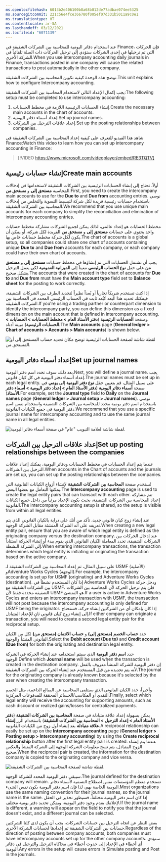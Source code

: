 ```yaml
---
ms.openlocfilehash: 6013b2e406100b8a68b012de77adbae074ee5325
ms.sourcegitcommit: 221c56e4fce366780f005ef07d331b5011a9c0e1
ms.translationtype: HT
ms.contentlocale: ar-SA
ms.lasthandoff: 03/12/2021
ms.locfileid: "6071139"
---
```

<span data-ttu-id="6b4e0-101">عند استخدام دفاتر اليومية للمحاسبة بين الشركات الشقيقة في Finance، فإن الحركات التي تم ترحيلها في إحدى الشركات ستؤدي إلى ترحيل الحركات ذات الصلة تلقائياً في الشركة الأخرى.</span><span class="sxs-lookup"><span data-stu-id="6b4e0-101">When you use intercompany accounting daily journals in Finance, transactions posted in one company will cause the related transactions to post automatically in the other company.</span></span> 

<span data-ttu-id="6b4e0-102">توضح هذه الوحدة كيفية تكوين المحاسبة بين الشركات الشقيقة.</span><span class="sxs-lookup"><span data-stu-id="6b4e0-102">This unit explains how to configure Intercompany accounting.</span></span>

<span data-ttu-id="6b4e0-103">يجب إكمال الإعداد التالي لاستخدام المحاسبة بين الشركات الشقيقة:</span><span class="sxs-lookup"><span data-stu-id="6b4e0-103">The following setup must be completed to use intercompany accounting:</span></span>

1.  <span data-ttu-id="6b4e0-104">إنشاء الحسابات الرئيسية اللازمة في مخطط الحسابات.</span><span class="sxs-lookup"><span data-stu-id="6b4e0-104">Create the necessary main accounts in the chart of accounts.</span></span>
2.  <span data-ttu-id="6b4e0-105">إعداد أسماء دفاتر اليومية.</span><span class="sxs-lookup"><span data-stu-id="6b4e0-105">Set up journal names.</span></span>
3.  <span data-ttu-id="6b4e0-106">إعداد علاقات الترحيل بين الشركات.</span><span class="sxs-lookup"><span data-stu-id="6b4e0-106">Set up the posting relationships between companies.</span></span>

<span data-ttu-id="6b4e0-107">شاهد هذا الفيديو للتعرف على كيفية إعداد المحاسبة بين الشركات الشقيقة في Finance:</span><span class="sxs-lookup"><span data-stu-id="6b4e0-107">Watch this video to learn how you can set up intercompany accounting in Finance:</span></span>

 > [!VIDEO https://www.microsoft.com/videoplayer/embed/RE3TQTV]


## <a name="create-main-accounts"></a><span data-ttu-id="6b4e0-108">إنشاء حسابات رئيسية</span><span class="sxs-lookup"><span data-stu-id="6b4e0-108">Create main accounts</span></span> 

<span data-ttu-id="6b4e0-109">أولاً، تحتاج إلى إنشاء الحسابات الرئيسية بين الشركات الشقيقة لاستخدامها في إدخالات المحاسبة **مستحق إلى** و **مستحق من**.</span><span class="sxs-lookup"><span data-stu-id="6b4e0-109">First, you need to create the intercompany main accounts to use for the **Due to** and **Due from** accounting entries.</span></span> <span data-ttu-id="6b4e0-110">نوصي باستخدام حسابات رئيسية فريدة لكل شركة لتبسيط التسوية والتخلص من إدخالات المحاسبة بين الشركات الشقيقة.</span><span class="sxs-lookup"><span data-stu-id="6b4e0-110">We recommend that you use unique main accounts for each company to simplify the reconciliation and elimination of intercompany accounting entries.</span></span> 

<span data-ttu-id="6b4e0-111">مخطط الحسابات هو إعداد عالمي، لذلك يمكن لجميع الشركات مشاركة مخطط حسابات واحد يحتوي على حسابات **مستحق إلى** و **مستحق من** الفريدة لكل شركة، أو يمكن أن يكون لكل شركة مخطط حسابات خاص بها.</span><span class="sxs-lookup"><span data-stu-id="6b4e0-111">The chart of accounts is a global setup, so all companies could share one chart of accounts containing unique **Due to** and **Due from** accounts for each company, or each company could have their own chart of accounts.</span></span> 

<span data-ttu-id="6b4e0-112">يجب أن تشتمل الحسابات التي تم إنشاؤها في مخطط حسابات **مستحق إلى** و **مستحق من** على حقل **نوع الحساب الرئيسي** معيناً إلى **الميزانية العمومية** لكي يعمل الترحيل بشكل صحيح.</span><span class="sxs-lookup"><span data-stu-id="6b4e0-112">The accounts that were created in the chart of accounts for **Due to** and **Due from** must have the **Main account type** field set to **Balance sheet** for the posting to work correctly.</span></span>

<span data-ttu-id="6b4e0-113">إذا كنت تستخدم شريكاً تجارياً أو بُعداً نظيراً لتحديد الطرف بين الشركات الشقيقة، فيمكنك تحديد هذا البعد كبُعد ثابت في الحساب الرئيسي المحدد في المحاسبة بين الشركات الشقيقة.</span><span class="sxs-lookup"><span data-stu-id="6b4e0-113">If you're using a trading partner or counterpart dimension to identify the intercompany party, you can define this dimension as a fixed dimension on the main account that is defined in intercompany accounting.</span></span> <span data-ttu-id="6b4e0-114">وصفحة **الحسابات الرئيسية** (**دفتر الأستاذ العام > مخطط الحسابات > الحسابات > الحسابات الرئيسية**) مبينة أدناه.</span><span class="sxs-lookup"><span data-stu-id="6b4e0-114">The **Main accounts** page (**General ledger > Chart of accounts > Accounts > Main accounts**) is shown below.</span></span>


![لقطة شاشة لصفحة الحسابات الرئيسية توضح مكان تحديد حساب المستحق إلى أو المستحق من.](../media/main-accounts.png)

## <a name="set-up-journal-names"></a><span data-ttu-id="6b4e0-116">إعداد أسماء دفاتر اليومية</span><span class="sxs-lookup"><span data-stu-id="6b4e0-116">Set up journal names</span></span> 

<span data-ttu-id="6b4e0-117">بعد ذلك، سوف تحدد اسم دفتر اليومية.</span><span class="sxs-lookup"><span data-stu-id="6b4e0-117">Next, you will define a journal name.</span></span> <span data-ttu-id="6b4e0-118">يجب إعداد أسماء دفتر اليومية في كل كيان قانوني.</span><span class="sxs-lookup"><span data-stu-id="6b4e0-118">The journal names must be set up in each legal entity.</span></span> <span data-ttu-id="6b4e0-119">على سبيل المثال، قم بتعيين حقل **نوع دفتر اليومية** إلى **يومي** في صفحة **أسماء دفاتر اليومية** (**دفتر الأستاذ العام > إعداد دفتر اليومية > أسماء دفتر الأستاذ**).</span><span class="sxs-lookup"><span data-stu-id="6b4e0-119">For example, set the **Journal type** field to **Daily** on the **Journal names** page (**General ledger > Journal setup > Journal names**).</span></span> <span data-ttu-id="6b4e0-120">نوصي باستخدام اسم دفتر يومية محدد للمحاسبة بين الشركات الشقيقة واستخدام نفس اسم دفتر اليومية في جميع الكيانات القانونية.</span><span class="sxs-lookup"><span data-stu-id="6b4e0-120">We recommend that you use a specific journal name for intercompany accounting and to use the same journal name in all legal entities.</span></span> 


![لقطة شاشة لعلامة التبويب "عام" في صفحة أسماء دفاتر اليومية.](../media/journal-name.png)

## <a name="set-up-posting-relationships-between-the-companies"></a><span data-ttu-id="6b4e0-122">إعداد علاقات الترحيل بين الشركات</span><span class="sxs-lookup"><span data-stu-id="6b4e0-122">Set up posting relationships between the companies</span></span> 

<span data-ttu-id="6b4e0-123">عندما يتم إعداد الحسابات في مخطط الحسابات ودفاتر اليومية، يمكنك إعداد علاقات الترحيل بين الشركات.</span><span class="sxs-lookup"><span data-stu-id="6b4e0-123">When accounts in the Chart of accounts and the journals are set up, you can set up the posting relationships between the companies.</span></span>

<span data-ttu-id="6b4e0-124">تُستخدم صفحة **المحاسبة بين الشركات الشقيقة** لإنشاء أزواج الكيانات القانونية التي يمكنها التعامل مع بعضها البعض.</span><span class="sxs-lookup"><span data-stu-id="6b4e0-124">The **Intercompany accounting** page is used to create the legal entity pairs that can transact with each other.</span></span> <span data-ttu-id="6b4e0-125">تتم مشاركة إعداد المحاسبة بين الشركات الشقيقة، بحيث يكون الإعداد مرئياً من داخل جميع الكيانات القانونية.</span><span class="sxs-lookup"><span data-stu-id="6b4e0-125">The Intercompany accounting setup is shared, so the setup is visible from within all legal entities.</span></span> 

<span data-ttu-id="6b4e0-126">عند إنشاء زوج كيان قانوني جديد، تأكد من أنك على دراية بالكيان القانوني الذي يتم تعريفه على أنه الشركة المنشئة مقابل الشركة الوجهة.</span><span class="sxs-lookup"><span data-stu-id="6b4e0-126">When creating a new legal entity pair, ensure that you are aware of which legal entity is defined as the originating company versus the destination company.</span></span> <span data-ttu-id="6b4e0-127">عند إدخال الحركات بين الشركات الشقيقة، تحدد المعاملة الكيان القانوني الذي يقوم ببدء أو إنشاء الحركة استناداً إلى الشركة النشطة.</span><span class="sxs-lookup"><span data-stu-id="6b4e0-127">When entering intercompany transactions, the transaction determines which legal entity is initiating or originating the transaction based on the active company.</span></span> 

<span data-ttu-id="6b4e0-128">على سبيل المثال، تم إعداد المحاسبة بين الشركات الشقيقة لـ USMF (الأصلية) وAdventure Works Cycles (الوجهة).</span><span class="sxs-lookup"><span data-stu-id="6b4e0-128">For example, the intercompany accounting is set up for USMF (originating) and Adventure Works Cycles (destination).</span></span> <span data-ttu-id="6b4e0-129">إذا كان المستخدم نشطاً في Adventure Works Cycles ودخل حركة بين الشركات الشقيقة مع USMF، فلن يتم ترحيل الحركة لأن المحاسبة بين الشركات الشقيقة محددة فقط لأن USMF هو المنشئ.</span><span class="sxs-lookup"><span data-stu-id="6b4e0-129">If a user is active in Adventure Works Cycles and enters an intercompany transaction with USMF, the transaction will not post because the intercompany accounting is only defined for USMF being the originator.</span></span> <span data-ttu-id="6b4e0-130">إذا كان بإمكان أي من الشركتين إنشاء حركة، فستحتاج إلى إنشاء زوج كيان قانوني ثانٍ للإعداد المتبادل.</span><span class="sxs-lookup"><span data-stu-id="6b4e0-130">If either company can originate a transaction, you will need to create a second legal entity pair for the reciprocal setup.</span></span>

<span data-ttu-id="6b4e0-131">حدد **حساب الخصم (مستحق إلى)** و **حساب الائتمان (مستحق من)** لكل من الكيان القانوني المنشأ والوجهة.</span><span class="sxs-lookup"><span data-stu-id="6b4e0-131">Select the **Debit account (Due to)** and **Credit account (Due from)** for both the originating and destination legal entity.</span></span> 

<span data-ttu-id="6b4e0-132">حدد **اسم دفتر اليومية** الذي سيتم استخدامه عند إنشاء الحركة في الشركة الوجهة.</span><span class="sxs-lookup"><span data-stu-id="6b4e0-132">Define which **Journal name** will be used when the transaction is created in the destination company.</span></span> <span data-ttu-id="6b4e0-133">إن دفتر اليومية للشركة المنشأ معروف بالفعل لأنه يتم تحديده من قبل المستخدم عند إنشاء الحركة بين الشركات الشقيقة.</span><span class="sxs-lookup"><span data-stu-id="6b4e0-133">The journal for the originating company is already known because it's selected by the user when creating the intercompany transaction.</span></span>

<span data-ttu-id="6b4e0-134">وأخيراً، حدد الكيان القانوني الذي سيتلقى المحاسبة عن المبالغ الداعمة، مثل الخصم النقدي أو المكاسب/الخسائر المحققة للمدفوعات المركزية.</span><span class="sxs-lookup"><span data-stu-id="6b4e0-134">Finally, select which legal entity will receive the accounting for supporting amounts, such as cash discount or realized gains/losses for centralized payments.</span></span>

<span data-ttu-id="6b4e0-135">يمكن بسهولة إعداد علاقة متبادلة في صفحة **المحاسبة بين الشركات الشقيقة** (**دفتر الأستاذ العام > إعداد الترحيل > المحاسبة بين الشركات الشقيقة**) باستخدام الزر **إنشاء علاقة متبادلة** بعد إنشاء أول زوج من الكيانات القانونية.</span><span class="sxs-lookup"><span data-stu-id="6b4e0-135">A reciprocal relationship can easily be set up on the **Intercompany accounting** page (**General ledger > Posting setup > Intercompany accounting**) by using the **Create reciprocal relationship** button after the first legal entity pair is created.</span></span> <span data-ttu-id="6b4e0-136">عندما يتم إنشاء الزوج المتبادل، يتم نسخ معلومات الشركة الوجهة إلى الشركة المنشأ والعكس صحيح.</span><span class="sxs-lookup"><span data-stu-id="6b4e0-136">When the reciprocal pair is created, the information for the destination company is copied to the originating company and vice versa.</span></span> 

![لقطة شاشة لصفحة المحاسبة بين الشركات الشقيقة.](../media/intercompany1.png)


<span data-ttu-id="6b4e0-138">سيبقى دفتر اليومية المحدد للشركة الوجهة.</span><span class="sxs-lookup"><span data-stu-id="6b4e0-138">The journal defined for the destination company will remain.</span></span> <span data-ttu-id="6b4e0-139">تستخدم معظم المؤسسات نفس اصطلاح التسمية لأسماء دفاتر اليومية الخاصة بهم، لذا فإن اسم دفتر اليومية يكون نفس الشيء.</span><span class="sxs-lookup"><span data-stu-id="6b4e0-139">Most organizations use the same naming convention for their journal names, so the journal name is the same.</span></span> <span data-ttu-id="6b4e0-140">إذا كان اسم دفتر اليومية مختلفاً، فسيظهر تحذير في الحقل لإعلامك بعدم وجود دفتر اليومية، ويمكن تحديد دفتر يومية مختلف.</span><span class="sxs-lookup"><span data-stu-id="6b4e0-140">If the journal name is different, a warning will appear on the field to notify you that the journal doesn't exist, and a different journal can be selected.</span></span>

<span data-ttu-id="6b4e0-141">بغض النظر عن اتجاه الترحيل بين حسابات الشركات، يجب أن يكون لدى كلتا الشركتين حسابات بين الشركات الشقيقة تم إعدادها لحسابات الشركة الأخرى.</span><span class="sxs-lookup"><span data-stu-id="6b4e0-141">Regardless of the direction of posting between company accounts, both companies must have intercompany accounts set up for the other company accounts.</span></span> <span data-ttu-id="6b4e0-142">ستؤدي أي أخطاء في الإعداد إلى حدوث أخطاء في محاكاة الترحيل والترحيل في دفاتر اليومية.</span><span class="sxs-lookup"><span data-stu-id="6b4e0-142">Any errors in the setup will cause errors in Simulate posting and Post in the journals.</span></span>


